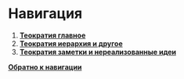 # Навигация

1. [**Теократия главное**](/Frontier_main/Politics/Core/Theocracy_v1)
2. [**Теократия иерархия и другое**](/Frontier_main/Politics/Core/Theocracy-hierarchy)
3. [**Теократия заметки и нереализованные идеи**](/Frontier_main/Politics/Core/Theocracy-notes)

[**Обратно к навигации**](/Frontier_main/Politics/Politics-navigation)
